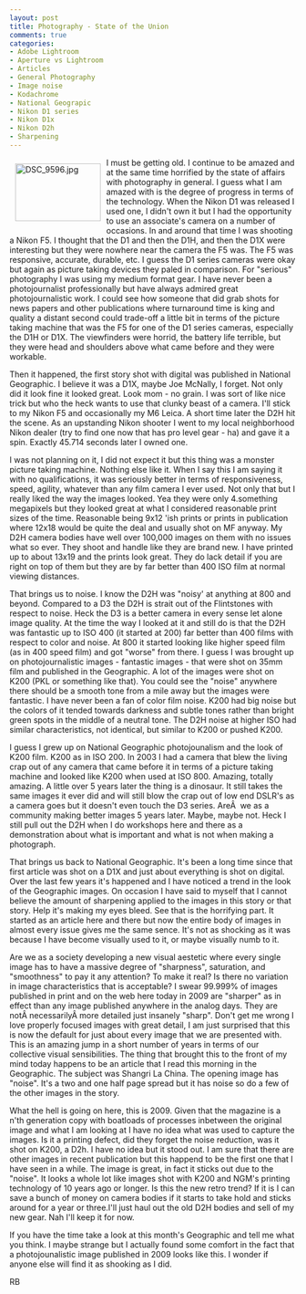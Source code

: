 ```yaml
---
layout: post
title: Photography - State of the Union
comments: true
categories:
- Adobe Lightroom
- Aperture vs Lightroom
- Articles
- General Photography
- Image noise
- Kodachrome
- National Geograpic
- Nikon D1 series
- Nikon D1x
- Nikon D2h
- Sharpening
---
```

<a rel="lightbox" href="/wp-content/uploads/2009/04/DSC_9596.jpg"><img title="DSC_9596.jpg" src="/wp-content/uploads/2009/04/.thumbs/.DSC_9596.jpg" border="0" alt="DSC_9596.jpg" hspace="10" vspace="10" width="150" height="101" align="left" /></a>I must be getting old. I continue to be amazed and at the same time horrified by the state of affairs with photography in general. I guess what I am amazed with is the degree of progress in terms of the technology. When the Nikon D1 was released I used one, I didn't own it but I had the opportunity to use an associate's camera on a number of occasions. In and around that time I was shooting a Nikon F5. <!--more-->I thought that the D1 and then the D1H, and then the D1X were interesting but they were nowhere near the camera the F5 was. The F5 was responsive, accurate, durable, etc. I guess the D1 series cameras were okay but again as picture taking devices they paled in comparison. For "serious" photography I was using my medium format gear. I have never been a photojournalist professionally but have always admired great photojournalistic work. I could see how someone that did grab shots for news papers and other publications where turnaround time is king and quality a distant second could trade-off a little bit in terms of the picture taking machine that was the F5 for one of the D1 series cameras, especially the D1H or D1X. The viewfinders were horrid, the battery life terrible, but they were head and shoulders above what came before and they were workable.

Then it happened, the first story shot with digital was published in National Geographic. I believe it was a D1X, maybe Joe McNally, I forget. Not only did it look fine it looked great. Look mom - no grain. I was sort of like nice trick but who the heck wants to use that clunky beast of a camera. I'll stick to my Nikon F5 and occasionally my M6 Leica. A short time later the D2H hit the scene. As an upstanding Nikon shooter I went to my local neighborhood Nikon dealer (try to find one now that has pro level gear - ha) and gave it a spin. Exactly 45.714 seconds later I owned one.

I was not planning on it, I did not expect it but this thing was a monster picture taking machine. Nothing else like it. When I say this I am saying it with no qualifications, it was seriously better in terms of responsiveness, speed, agility, whatever than any film camera I ever used. Not only that but I really liked the way the images looked. Yea they were only 4.something megapixels but they looked great at what I considered reasonable print sizes of the time. Reasonable being 9x12 'ish prints or prints in publication where 12x18 would be quite the deal and usually shot on MF anyway. My D2H camera bodies have well over 100,000 images on them with no issues what so ever. They shoot and handle like they are brand new. I have printed up to about 13x19 and the prints look great. They do lack detail if you are right on top of them but they are by far better than 400 ISO film at normal viewing distances.

That brings us to noise. I know the D2H was "noisy' at anything at 800 and beyond. Compared to a D3 the D2H is strait out of the Flintstones with respect to noise. Heck the D3 is a better camera in every sense let alone image quality. At the time the way I looked at it and still do is that the D2H was fantastic up to ISO 400 (it started at 200) far better than 400 films with respect to color and noise. At 800 it started looking like higher speed film (as in 400 speed film) and got "worse" from there. I guess I was brought up on photojournalistic images - fantastic images - that were shot on 35mm film and published in the Geographic. A lot of the images were shot on K200 (PKL or something like that). You could see the "noise" anywhere there should be a smooth tone from a mile away but the images were fantastic. I have never been a fan of color film noise. K200 had big noise but the colors of it tended towards darkness and subtle tones rather than bright green spots in the middle of a neutral tone. The D2H noise at higher ISO had similar characteristics, not identical, but similar to K200 or pushed K200.

I guess I grew up on National Geographic photojounalism and the look of K200 film. K200 as in ISO 200. In 2003 I had a camera that blew the living crap out of any camera that came before it in terms of a picture taking machine and looked like K200 when used at ISO 800. Amazing, totally amazing. A little over 5 years later the thing is a dinosaur. It still takes the same images it ever did and will still blow the crap out of low end DSLR's as a camera goes but it doesn't even touch the D3 series. AreÂ  we as a community making better images 5 years later. Maybe, maybe not. Heck I still pull out the D2H when I do workshops here and there as a demonstration about what is important and what is not when making a photograph.

That brings us back to National Geographic. It's been a long time since that first article was shot on a D1X and just about everything is shot on digital. Over the last few years it's happened and I have noticed a trend in the look of the Geographic images. On occasion I have said to myself that I cannot believe the amount of sharpening applied to the images in this story or that story. Help it's making my eyes bleed. See that is the horrifying part. It started as an article here and there but now the entire body of images in almost every issue gives me the same sence. It's not as shocking as it was because I have become visually used to it, or maybe visually numb to it.

Are we as a society developing a new visual aestetic where every single image has to have a massive degree of "sharpness", saturation, and "smoothness" to pay it any attention? To make it real? Is there no variation in image characteristics that is acceptable? I swear 99.999% of images published in print and on the web here today in 2009 are "sharper" as in effect than any image published anywhere in the analog days. They are notÂ necessarilyÂ more detailed just insanely "sharp". Don't get me wrong I love properly focused images with great detail, I am just surprised that this is now the default for just about every image that we are presented with. This is an amazing jump in a short number of years in terms of our collective visual sensibilities. The thing that brought this to the front of my mind today happens to be an article that I read this morning in the Geographic. The subject was Shangri La China. The opening image has "noise". It's a two and one half page spread but it has noise so do a few of the other images in the story.

What the hell is going on here, this is 2009. Given that the magazine is a n'th generation copy with boatloads of processes inbetween the original image and what I am looking at I have no idea what was used to capture the images. Is it a printing defect, did they forget the noise reduction, was it shot on K200, a D2h. I have no idea but it stood out. I am sure that there are other images in recent publication but this happend to be the first one that I have seen in a while. The image is great, in fact it sticks out due to the "noise". It looks a whole lot like images shot with K200 and NGM's printing technology of 10 years ago or longer. Is this the new retro trend? If it is I can save a bunch of money on camera bodies if it starts to take hold and sticks around for a year or three.I'll just haul out the old D2H bodies and sell of my new gear. Nah I'll keep it for now.

If you have the time take a look at this month's Geographic and tell me what you think. I maybe strange but I actually found some comfort in the fact that a photojounalistic image published in 2009 looks like this. I wonder if anyone else will find it as shooking as I did.

RB